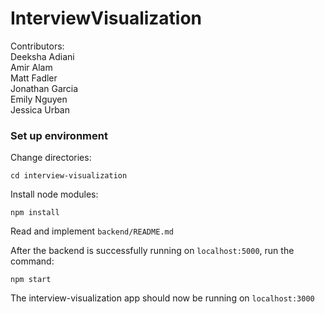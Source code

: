 # __InterviewVisualization__

Contributors:  
Deeksha Adiani  
Amir Alam  
Matt Fadler  
Jonathan Garcia  
Emily Nguyen  
Jessica Urban  

### __Set up environment__

Change directories:

`cd interview-visualization`

Install node modules:

`npm install`

Read and implement `backend/README.md`

After the backend is successfully running on `localhost:5000`, run the command:

`npm start`

The interview-visualization app should now be running on `localhost:3000`